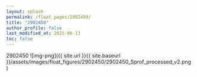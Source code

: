 ```yaml
---
layout: splash
permalink: /float_pages/2902450/
title: "2902450"
author_profile: false
last_modified_at: 2025-06-13
toc: false
---
```

 
2902450
![img-png]({{ site.url }}{{ site.baseurl }}/assets/images/float_figures/2902450/2902450_Sprof_processed_v2.png)